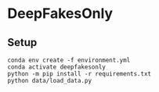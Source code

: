 # DeepFakesOnly

## Setup
    conda env create -f environment.yml
    conda activate deepfakesonly
    python -m pip install -r requirements.txt
    python data/load_data.py